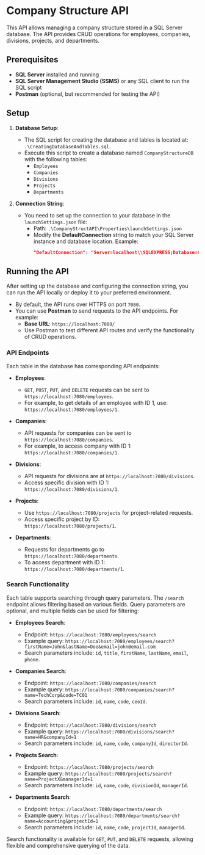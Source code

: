 # Company Structure API

This API allows managing a company structure stored in a SQL Server database. The API provides CRUD operations for employees, companies, divisions, projects, and departments.

## Prerequisites

- **SQL Server** installed and running
- **SQL Server Management Studio (SSMS)** or any SQL client to run the SQL script
- **Postman** (optional, but recommended for testing the API)

## Setup

1. **Database Setup**:
   - The SQL script for creating the database and tables is located at:  
     `.\CreatingDatabaseAndTables.sql`.
   - Execute this script to create a database named `CompanyStructureDB` with the following tables:
     - `Employees`
     - `Companies`
     - `Divisions`
     - `Projects`
     - `Departments`
   
2. **Connection String**:
   - You need to set up the connection to your database in the `launchSettings.json` file:
     - Path: `.\CompanyStructAPI\Properties\launchSettings.json`
     - Modify the **DefaultConnection** string to match your SQL Server instance and database location. Example:
       ```json
       "DefaultConnection": "Server=localhost\\SQLEXPRESS;Database=CompanyStructureDB;Trusted_Connection=True;TrustServerCertificate=True;"
       ```

## Running the API

After setting up the database and configuring the connection string, you can run the API locally or deploy it to your preferred environment.

- By default, the API runs over HTTPS on port `7080`.
- You can use **Postman** to send requests to the API endpoints. For example:
  - **Base URL**: `https://localhost:7080/`
  - Use Postman to test different API routes and verify the functionality of CRUD operations.

### API Endpoints

Each table in the database has corresponding API endpoints:

- **Employees**:  
  - `GET`, `POST`, `PUT`, and `DELETE` requests can be sent to `https://localhost:7080/employees`.
  - For example, to get details of an employee with ID 1, use:  
    `https://localhost:7080/employees/1`.

- **Companies**:  
  - API requests for companies can be sent to `https://localhost:7080/companies`.
  - For example, to access company with ID 1:  
    `https://localhost:7080/companies/1`.

- **Divisions**:  
  - API requests for divisions are at `https://localhost:7080/divisions`.
  - Access specific division with ID 1:  
    `https://localhost:7080/divisions/1`.

- **Projects**:  
  - Use `https://localhost:7080/projects` for project-related requests.
  - Access specific project by ID:  
    `https://localhost:7080/projects/1`.

- **Departments**:  
  - Requests for departments go to `https://localhost:7080/departments`.
  - To access department with ID 1:  
    `https://localhost:7080/departments/1`.

### Search Functionality

Each table supports searching through query parameters. The `/search` endpoint allows filtering based on various fields. Query parameters are optional, and multiple fields can be used for filtering:

- **Employees Search**:  
  - Endpoint: `https://localhost:7080/employees/search`
  - Example query: `https://localhost:7080/employees/search?firstName=John&lastName=Doe&email=john@email.com`
  - Search parameters include: `id`, `title`, `firstName`, `lastName`, `email`, `phone`.

- **Companies Search**:  
  - Endpoint: `https://localhost:7080/companies/search`
  - Example query: `https://localhost:7080/companies/search?name=TechCorp&code=TC01`
  - Search parameters include: `id`, `name`, `code`, `ceoId`.

- **Divisions Search**:  
  - Endpoint: `https://localhost:7080/divisions/search`
  - Example query: `https://localhost:7080/divisions/search?name=HR&companyId=1`
  - Search parameters include: `id`, `name`, `code`, `companyId`, `directorId`.

- **Projects Search**:  
  - Endpoint: `https://localhost:7080/projects/search`
  - Example query: `https://localhost:7080/projects/search?name=ProjectX&managerId=1`
  - Search parameters include: `id`, `name`, `code`, `divisionId`, `managerId`.

- **Departments Search**:  
  - Endpoint: `https://localhost:7080/departments/search`
  - Example query: `https://localhost:7080/departments/search?name=Accounting&projectId=1`
  - Search parameters include: `id`, `name`, `code`, `projectId`, `managerId`.

Search functionality is available for `GET`, `PUT`, and `DELETE` requests, allowing flexible and comprehensive querying of the data.

